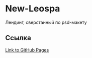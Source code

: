 # New-Leospa

Лендинг, сверстанный по psd-макету

## Ссылка

[Link to GitHub Pages](https://mjulia111.github.io/Leospa-landing-page/)
